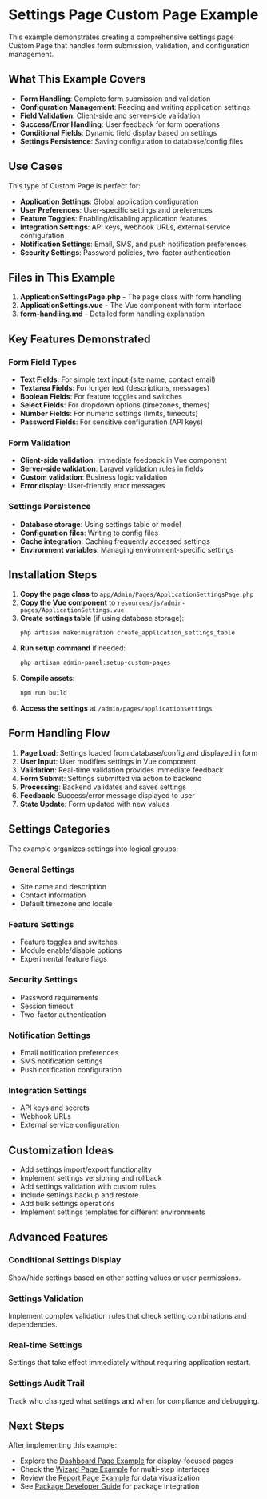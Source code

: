 # Settings Page Custom Page Example

This example demonstrates creating a comprehensive settings page Custom Page that handles form submission, validation, and configuration management.

## What This Example Covers

- **Form Handling**: Complete form submission and validation
- **Configuration Management**: Reading and writing application settings
- **Field Validation**: Client-side and server-side validation
- **Success/Error Handling**: User feedback for form operations
- **Conditional Fields**: Dynamic field display based on settings
- **Settings Persistence**: Saving configuration to database/config files

## Use Cases

This type of Custom Page is perfect for:
- **Application Settings**: Global application configuration
- **User Preferences**: User-specific settings and preferences
- **Feature Toggles**: Enabling/disabling application features
- **Integration Settings**: API keys, webhook URLs, external service configuration
- **Notification Settings**: Email, SMS, and push notification preferences
- **Security Settings**: Password policies, two-factor authentication

## Files in This Example

1. **ApplicationSettingsPage.php** - The page class with form handling
2. **ApplicationSettings.vue** - The Vue component with form interface
3. **form-handling.md** - Detailed form handling explanation

## Key Features Demonstrated

### Form Field Types
- **Text Fields**: For simple text input (site name, contact email)
- **Textarea Fields**: For longer text (descriptions, messages)
- **Boolean Fields**: For feature toggles and switches
- **Select Fields**: For dropdown options (timezones, themes)
- **Number Fields**: For numeric settings (limits, timeouts)
- **Password Fields**: For sensitive configuration (API keys)

### Form Validation
- **Client-side validation**: Immediate feedback in Vue component
- **Server-side validation**: Laravel validation rules in fields
- **Custom validation**: Business logic validation
- **Error display**: User-friendly error messages

### Settings Persistence
- **Database storage**: Using settings table or model
- **Configuration files**: Writing to config files
- **Cache integration**: Caching frequently accessed settings
- **Environment variables**: Managing environment-specific settings

## Installation Steps

1. **Copy the page class** to `app/Admin/Pages/ApplicationSettingsPage.php`
2. **Copy the Vue component** to `resources/js/admin-pages/ApplicationSettings.vue`
3. **Create settings table** (if using database storage):
   ```bash
   php artisan make:migration create_application_settings_table
   ```
4. **Run setup command** if needed:
   ```bash
   php artisan admin-panel:setup-custom-pages
   ```
5. **Compile assets**:
   ```bash
   npm run build
   ```
6. **Access the settings** at `/admin/pages/applicationsettings`

## Form Handling Flow

1. **Page Load**: Settings loaded from database/config and displayed in form
2. **User Input**: User modifies settings in Vue component
3. **Validation**: Real-time validation provides immediate feedback
4. **Form Submit**: Settings submitted via action to backend
5. **Processing**: Backend validates and saves settings
6. **Feedback**: Success/error message displayed to user
7. **State Update**: Form updated with new values

## Settings Categories

The example organizes settings into logical groups:

### General Settings
- Site name and description
- Contact information
- Default timezone and locale

### Feature Settings  
- Feature toggles and switches
- Module enable/disable options
- Experimental feature flags

### Security Settings
- Password requirements
- Session timeout
- Two-factor authentication

### Notification Settings
- Email notification preferences
- SMS notification settings
- Push notification configuration

### Integration Settings
- API keys and secrets
- Webhook URLs
- External service configuration

## Customization Ideas

- Add settings import/export functionality
- Implement settings versioning and rollback
- Add settings validation with custom rules
- Include settings backup and restore
- Add bulk settings operations
- Implement settings templates for different environments

## Advanced Features

### Conditional Settings Display
Show/hide settings based on other setting values or user permissions.

### Settings Validation
Implement complex validation rules that check setting combinations and dependencies.

### Real-time Settings
Settings that take effect immediately without requiring application restart.

### Settings Audit Trail
Track who changed what settings and when for compliance and debugging.

## Next Steps

After implementing this example:
- Explore the [Dashboard Page Example](../dashboard-page/) for display-focused pages
- Check the [Wizard Page Example](../wizard-page/) for multi-step interfaces
- Review the [Report Page Example](../report-page/) for data visualization
- See [Package Developer Guide](../../custom-pages-for-package-developers.md) for package integration
